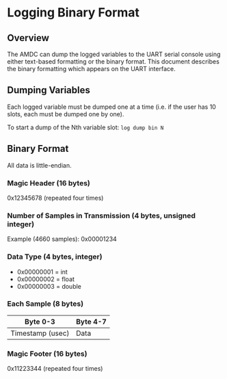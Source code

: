 # Logging Binary Format

## Overview

The AMDC can dump the logged variables to the UART serial console using either text-based formatting or the binary
format. This document describes the binary formatting which appears on the UART interface.

## Dumping Variables

Each logged variable must be dumped one at a time (i.e. if the user has 10 slots, each must be dumped one by one).

To start a dump of the Nth variable slot: `log dump bin N`

## Binary Format

All data is little-endian.

### Magic Header (16 bytes)

0x12345678 (repeated four times)

### Number of Samples in Transmission (4 bytes, unsigned integer)

Example (4660 samples): 0x00001234

### Data Type (4 bytes, integer)

- 0x00000001 = int
- 0x00000002 = float
- 0x00000003 = double

### Each Sample (8 bytes)

| Byte 0-3            | Byte 4-7 |
|---------------------|----------|
| Timestamp (usec)    | Data     |

### Magic Footer (16 bytes)

0x11223344 (repeated four times)
